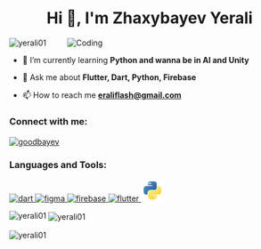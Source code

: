 <h1 align="center">Hi 👋, I'm Zhaxybayev Yerali</h1>

<img align="right" alt="Coding" width="400" src="https://cdn.dribbble.com/users/330915/screenshots/3587000/10_coding_dribbble.gif">

<p align="left"> <img src="https://komarev.com/ghpvc/?username=yerali01&label=Profile%20views&color=0e75b6&style=flat" alt="yerali01" /> </p>

- 🌱 I’m currently learning **Python and wanna be in AI and Unity**

- 💬 Ask me about **Flutter, Dart, Python, Firebase**

- 📫 How to reach me **eraliflash@gmail.com**

<h3 align="left">Connect with me:</h3>
<p align="left">
<a href="https://instagram.com/goodbayev" target="blank"><img align="center" src="https://raw.githubusercontent.com/rahuldkjain/github-profile-readme-generator/master/src/images/icons/Social/instagram.svg" alt="goodbayev" height="30" width="40" /></a>
</p>

<h3 align="left">Languages and Tools:</h3>
<p align="left"> <a href="https://dart.dev" target="_blank" rel="noreferrer"> <img src="https://www.vectorlogo.zone/logos/dartlang/dartlang-icon.svg" alt="dart" width="40" height="40"/> </a> <a href="https://www.figma.com/" target="_blank" rel="noreferrer"> <img src="https://www.vectorlogo.zone/logos/figma/figma-icon.svg" alt="figma" width="40" height="40"/> </a> <a href="https://firebase.google.com/" target="_blank" rel="noreferrer"> <img src="https://www.vectorlogo.zone/logos/firebase/firebase-icon.svg" alt="firebase" width="40" height="40"/> </a> <a href="https://flutter.dev" target="_blank" rel="noreferrer"> <img src="https://www.vectorlogo.zone/logos/flutterio/flutterio-icon.svg" alt="flutter" width="40" height="40"/> </a> <a href="https://www.python.org" target="_blank" rel="noreferrer"> <img src="https://raw.githubusercontent.com/devicons/devicon/master/icons/python/python-original.svg" alt="python" width="40" height="40"/> </a> </p>

<p><img align="left" src="https://github-readme-stats.vercel.app/api/top-langs?username=yerali01&show_icons=true&locale=en&layout=compact" alt="yerali01" /></p>

<p>&nbsp;<img align="center" src="https://github-readme-stats.vercel.app/api?username=yerali01&show_icons=true&locale=en" alt="yerali01" /></p>

<p><img align="center" src="https://github-readme-streak-stats.herokuapp.com/?user=yerali01&" alt="yerali01" /></p>

